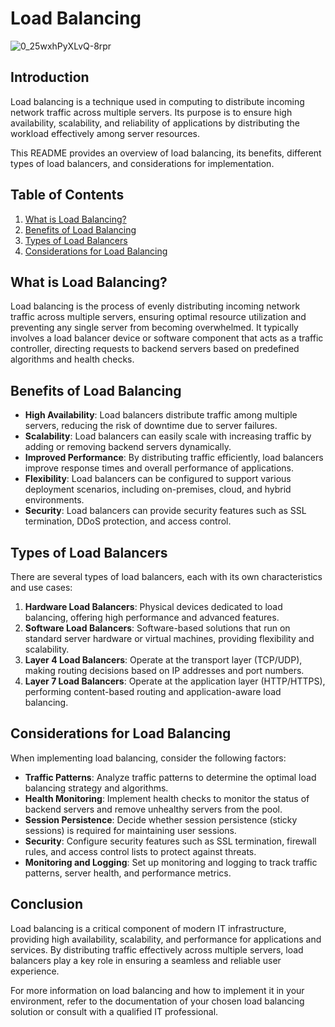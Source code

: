 # Load Balancing
![0_25wxhPyXLvQ-8rpr](https://github.com/ayoub22222222/alx-system_engineering-devops/assets/79339502/01b14fd5-6626-46a0-9f66-64ddc49140d5)
## Introduction
Load balancing is a technique used in computing to distribute incoming network traffic across multiple servers. Its purpose is to ensure high availability, scalability, and reliability of applications by distributing the workload effectively among server resources.

This README provides an overview of load balancing, its benefits, different types of load balancers, and considerations for implementation.

## Table of Contents
1. [What is Load Balancing?](#what-is-load-balancing)
2. [Benefits of Load Balancing](#benefits-of-load-balancing)
3. [Types of Load Balancers](#types-of-load-balancers)
4. [Considerations for Load Balancing](#considerations-for-load-balancing)

## What is Load Balancing?
Load balancing is the process of evenly distributing incoming network traffic across multiple servers, ensuring optimal resource utilization and preventing any single server from becoming overwhelmed. It typically involves a load balancer device or software component that acts as a traffic controller, directing requests to backend servers based on predefined algorithms and health checks.

## Benefits of Load Balancing
- **High Availability**: Load balancers distribute traffic among multiple servers, reducing the risk of downtime due to server failures.
- **Scalability**: Load balancers can easily scale with increasing traffic by adding or removing backend servers dynamically.
- **Improved Performance**: By distributing traffic efficiently, load balancers improve response times and overall performance of applications.
- **Flexibility**: Load balancers can be configured to support various deployment scenarios, including on-premises, cloud, and hybrid environments.
- **Security**: Load balancers can provide security features such as SSL termination, DDoS protection, and access control.

## Types of Load Balancers
There are several types of load balancers, each with its own characteristics and use cases:
1. **Hardware Load Balancers**: Physical devices dedicated to load balancing, offering high performance and advanced features.
2. **Software Load Balancers**: Software-based solutions that run on standard server hardware or virtual machines, providing flexibility and scalability.
3. **Layer 4 Load Balancers**: Operate at the transport layer (TCP/UDP), making routing decisions based on IP addresses and port numbers.
4. **Layer 7 Load Balancers**: Operate at the application layer (HTTP/HTTPS), performing content-based routing and application-aware load balancing.

## Considerations for Load Balancing
When implementing load balancing, consider the following factors:
- **Traffic Patterns**: Analyze traffic patterns to determine the optimal load balancing strategy and algorithms.
- **Health Monitoring**: Implement health checks to monitor the status of backend servers and remove unhealthy servers from the pool.
- **Session Persistence**: Decide whether session persistence (sticky sessions) is required for maintaining user sessions.
- **Security**: Configure security features such as SSL termination, firewall rules, and access control lists to protect against threats.
- **Monitoring and Logging**: Set up monitoring and logging to track traffic patterns, server health, and performance metrics.

## Conclusion
Load balancing is a critical component of modern IT infrastructure, providing high availability, scalability, and performance for applications and services. By distributing traffic effectively across multiple servers, load balancers play a key role in ensuring a seamless and reliable user experience.

For more information on load balancing and how to implement it in your environment, refer to the documentation of your chosen load balancing solution or consult with a qualified IT professional.

